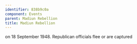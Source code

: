 ```yaml
---
identifier: 838b9c0a
component: Events
parent: Madiun Rebellion 
title: Madiun Rebellion
---
```

on 18 September 1948. Republican officials flee or are captured
